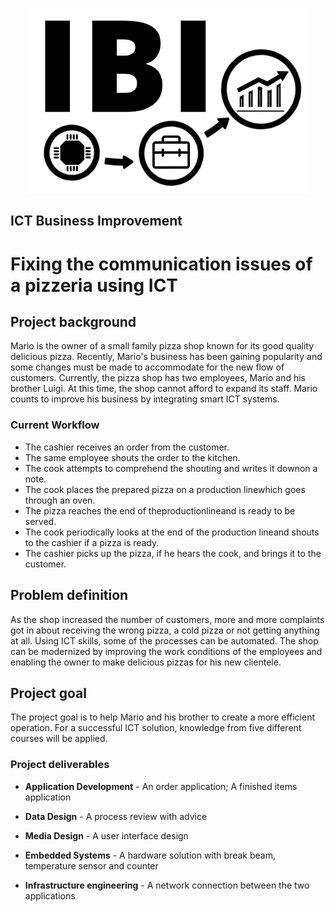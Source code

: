 <p align="center"> 
  <img src="https://github.com/kall0m/Marios-Pizzeria-ICT/blob/master/IP-Logo.png" alt="IBI-Group">
</p>

## ICT Business Improvement
# Fixing the communication issues of a pizzeria using ICT

## Project background

Mario is the owner of a small family pizza shop known for its good quality delicious pizza. Recently, Mario's business has been gaining popularity and some changes must be made to accommodate for the new flow of customers. Currently, the pizza shop has two employees, Mario and his brother Luigi. At this time, the shop cannot afford to expand its staff. Mario counts to improve his business by integrating smart ICT systems.

### Current Workflow
- The cashier receives an order from the customer.
- The same employee shouts the order to the kitchen.
- The cook attempts to comprehend the shouting and writes it downon a note.
- The cook places the prepared pizza on a production linewhich goes through an oven.
- The pizza reaches the end of theproductionlineand is ready to be served.
- The cook periodically looks at the end of the production lineand shouts to the cashier if a pizza is ready.
- The cashier picks up the pizza, if he hears the cook, and brings it to the customer.

## Problem definition
As the shop increased the number of customers, more and more complaints got in about receiving the wrong pizza, a cold pizza or not getting anything at all. Using ICT skills, some of the processes can be automated. The shop can be modernized by improving the work conditions of the employees and enabling the owner to make delicious pizzas for his new clientele.

## Project goal
The project goal is to help Mario and his brother to create a more efficient operation. For a successful ICT solution, knowledge from five different courses will be applied.

### Project deliverables
- <b>Application Development</b> - An order application; A finished items application

- <b>Data Design</b> - A process review with advice

- <b>Media Design</b> - A user interface design

- <b>Embedded Systems</b> - A hardware solution with break beam, temperature sensor and counter

- <b>Infrastructure engineering</b> - A network connection between the two applications
